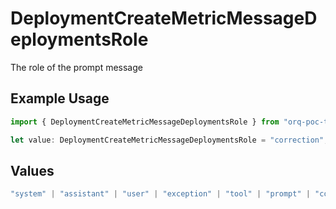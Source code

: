 # DeploymentCreateMetricMessageDeploymentsRole

The role of the prompt message

## Example Usage

```typescript
import { DeploymentCreateMetricMessageDeploymentsRole } from "orq-poc-typescript/models/operations";

let value: DeploymentCreateMetricMessageDeploymentsRole = "correction";
```

## Values

```typescript
"system" | "assistant" | "user" | "exception" | "tool" | "prompt" | "correction" | "expected_output"
```